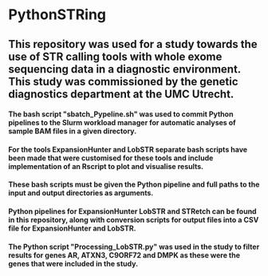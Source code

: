 # PythonSTRing

## This repository was used for a study towards the use of STR calling tools with whole exome sequencing data in a diagnostic environment. This study was commissioned by the genetic diagnostics department at the UMC Utrecht.
#### The bash script "sbatch_Pypeline.sh" was used to commit Python pipelines to the Slurm workload manager for automatic analyses of sample BAM files in a given directory.
#### For the tools ExpansionHunter and LobSTR separate bash scripts have been made that were customised for these tools and include implementation of an Rscript to plot and visualise results.
#### These bash scripts must be given the Python pipeline and full paths to the input and output directories as arguments.
#### Python pipelines for ExpansionHunter LobSTR and STRetch can be found in this repository, along with conversion scripts for output files into a CSV file for ExpansionHunter and LobSTR.
#### The Python script "Processing_LobSTR.py" was used in the study to filter results for genes AR, ATXN3, C9ORF72 and DMPK as these were the genes that were included in the study.
####
